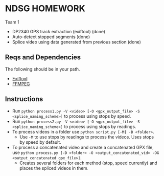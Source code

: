 # NDSG HOMEWORK

Team 1
* DP2340 GPS track extraction (exiftool) (done)
* Auto-detect stopped segments (done)
* Splice video using data generated from previous section (done)
## Reqs and Dependencies

The following should be in your path.

* [Exiftool](https://exiftool.org/)
* [FFMPEG](https://ffmpeg.org/)

## Instructions

* Run `python process1.py -V <video> [-O <gpx_output_file> -S <splice_naming_scheme>]` to process using stops by speed.
* Run `python process2.py -V <video> [-O <gpx_output_file> -S <splice_naming_scheme>]` to process using stops by readings.
* To process videos in a folder use `python script.py [-M] -D <folder>`.
    * Use `-M` to use stops by readings to process the videos. Uses stops by speed by default.
* To process a concatenated video and create a concatenated GPX file, use `python process.py [-D <folder> -O <output_concatenated_vid> -OG <output_concatenated_gpx_file>]`.
    * Creates several folders for each method (stop, speed currently) and places the spliced videos in them.